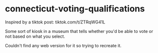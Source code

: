 # connecticut-voting-qualifications

Inspired by a tiktok post:
tiktok.com/t/ZTRqWG41L

Some sort of kiosk in a museum that tells whether you'd be able to vote or not based on what you select.

Couldn't find any web version for it so trying to recreate it.
